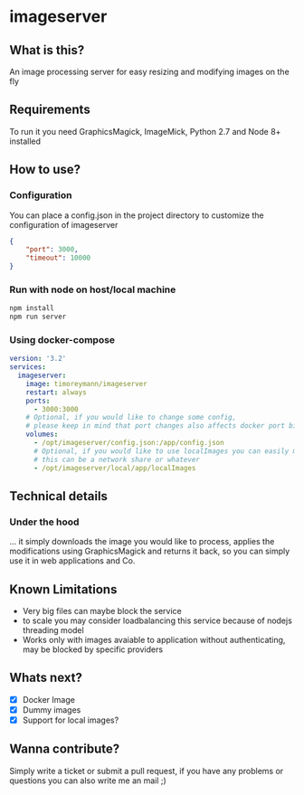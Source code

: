 imageserver
===

## What is this?
An image processing server for easy resizing and modifying images on the fly

## Requirements
To run it you need GraphicsMagick, ImageMick, Python 2.7 and Node 8+ installed

## How to use?

### Configuration
You can place a config.json in the project directory to customize the configuration of imageserver

```json
{
    "port": 3000,
    "timeout": 10000
}
```

### Run with node on host/local machine
```bash
npm install
npm run server
```

### Using docker-compose
```yaml
version: '3.2'
services:
  imageserver:
    image: timoreymann/imageserver
    restart: always
    ports:
      - 3000:3000
    # Optional, if you would like to change some config, 
    # please keep in mind that port changes also affects docker port bindings
    volumes: 
      - /opt/imageserver/config.json:/app/config.json
      # Optional, if you would like to use localImages you can easily mount them into the container,
      # this can be a network share or whatever
      - /opt/imageserver/local/app/localImages
```

## Technical details
### Under the hood
... it simply downloads the image you would like to process, applies the modifications using GraphicsMagick and returns it back, so you can simply use it in web applications and Co.

## Known Limitations
- Very big files can maybe block the service
- to scale you may consider loadbalancing this service because of nodejs threading model
- Works only with images avaiable to application without authenticating, may be blocked by specific providers

## Whats next?
- [x] Docker Image
- [x] Dummy images
- [x] Support for local images?

## Wanna contribute?
Simply write a ticket or submit a pull request, if you have any problems or questions you can also write me an mail ;)